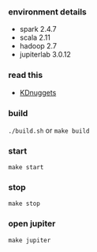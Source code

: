 ### environment details
 - spark 2.4.7
 - scala 2.11
 - hadoop 2.7
 - jupiterlab 3.0.12

### read this 
 - [KDnuggets](https://www.kdnuggets.com/2020/07/apache-spark-cluster-docker.html)

### build
`./build.sh` or `make build` 

### start
`make start`

### stop
`make stop`

### open jupiter
`make jupiter`

